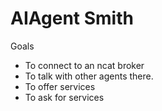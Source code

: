 # AIAgent Smith

Goals
- To connect to an ncat broker
- To talk with other agents there.
- To offer services
- To ask for services